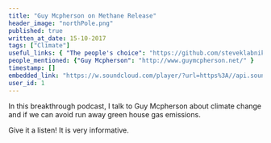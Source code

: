 ```yaml
---
title: "Guy Mcpherson on Methane Release"
header_image: "northPole.png"
published: true
written_at_date: 15-10-2017
tags: ["Climate"]
useful_links: { "The people's choice": "https://github.com/steveklabnik/metadown" }
people_mentioned: {"Guy Mcpherson": "http://www.guymcpherson.net/" }
timestamp: []
embedded_link: "https://w.soundcloud.com/player/?url=https%3A//api.soundcloud.com/tracks/346676332"
user_id: 1
---
```


In this breakthrough podcast, I talk to Guy Mcpherson about climate change and if we can avoid run away green house gas emissions.

Give it a listen!  It is very informative.